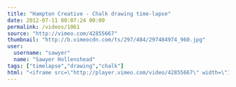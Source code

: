 ```yaml
---
title: "Hampton Creative - Chalk drawing time-lapse"
date: 2012-07-11 00:07:24 00:00
permalink: /videos/1061
source: "http://vimeo.com/42855667"
thumbnail: "http://b.vimeocdn.com/ts/297/484/297484974_960.jpg"
user:
  username: "sawyer"
  name: "Sawyer Hollenshead"
tags: ["timelapse","drawing","chalk"]
html: "<iframe src=\"http://player.vimeo.com/video/42855667\" width=\"1280\" height=\"832\" frameborder=\"0\" webkitAllowFullScreen mozallowfullscreen allowFullScreen></iframe>"
---
```



